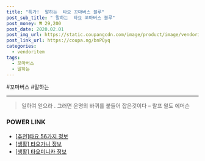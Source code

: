 ```yaml
--- 
title: "특가!  말하는  타요 꼬마버스 블루" 
post_sub_title: " 말하는  타요 꼬마버스 블루" 
post_money: ₩ 29,200 
post_date: 2020.02.01 
post_img_url: https://static.coupangcdn.com/image/product/image/vendoritem/2018/12/24/3000050233/839ad9db-9951-4ea0-995c-26212e4767f8.jpg 
post_link_url: https://coupa.ng/bnPQyq 
categories: 
  - vendoritem 
tags: 
  - 꼬마버스 
  - 말하는 
--- 
```

  #꼬마버스 #말하는 
<hr> 

> 일하여 얻으라 . 그러면 운명의 바퀴를 붙들어 잡은것이다 – 랄프 왈도 에머슨 


### POWER LINK

* <a href="https://blog.naver.com/fasyy4321/221792221947" target="_blank">[추천]타요 56가지 정보</a>
* <a href="https://blog.naver.com/fasyy4321/221765105859" target="_blank"> [생활] 타요가니 정보 </a>
* <a href="https://blog.naver.com/fash111/221767545648" target="_blank"> [생활] 타요미니카 정보 </a>
